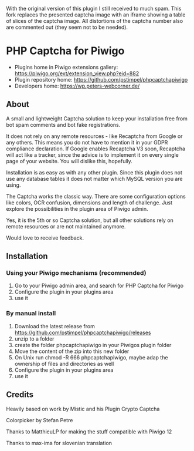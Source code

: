 With the original version of this plugin I still received to much spam. 
This fork replaces the presented captcha image with an iframe showing a table of slices of the captcha image.
All distortions of the captcha number also are commented out (they seem not to be needed).


# PHP Captcha for Piwigo

* Plugins home in Piwigo extensions gallery: https://piwigo.org/ext/extension_view.php?eid=882
* Plugin repository home: https://github.com/pstimpel/phpcaptchapiwigo
* Developers home: https://wp.peters-webcorner.de/


## About

A small and lightweight Captcha solution to keep your installation free from bot spam comments and bot fake registrations.

It does not rely on any remote resources - like Recaptcha from Google or any others. This means you do not have to mention it in your GDPR compliance declaration. If Google enables Recaptcha V3 soon, Recaptcha will act like a tracker, since the advice is to implement it on every single page of your website. You will dislike this, hopefully.

Installation is as easy as with any other plugin. Since this plugin does not use any database tables it does not matter which MySQL version you are using.

The Captcha works the classic way. There are some configuration options like colors, OCR confusion, dimensions and length of challenge. Just explore the possibilities in the plugin area of Piwigo admin.

Yes, it is the 5th or so Captcha solution, but all other solutions rely on remote resources or are not maintained anymore.

Would love to receive feedback.

## Installation

### Using your Piwigo mechanisms (recommended)

1. Go to your Piwigo admin area, and search for PHP Captcha for Piwigo
1. Configure the plugin in your plugins area
1. use it

### By manual install

1. Download the latest release from https://github.com/pstimpel/phpcaptchapiwigo/releases
1. unzip to a folder
1. create the folder phpcaptchapiwigo in your Piwigos plugin folder
1. Move the content of the zip into this new folder
1. On Unix run chmod -R 666 phpcaptchapiwigo, maybe adap the ownership of files and directories as well
1. Configure the plugin in your plugins area
1. use it


## Credits

Heavily based on work by Mistic and his Plugin Crypto Captcha

Colorpicker by Stefan Petre

Thanks to MatthieuLP for making the stuff compatible with Piwigo 12

Thanks to max-ima for slovenian translation
